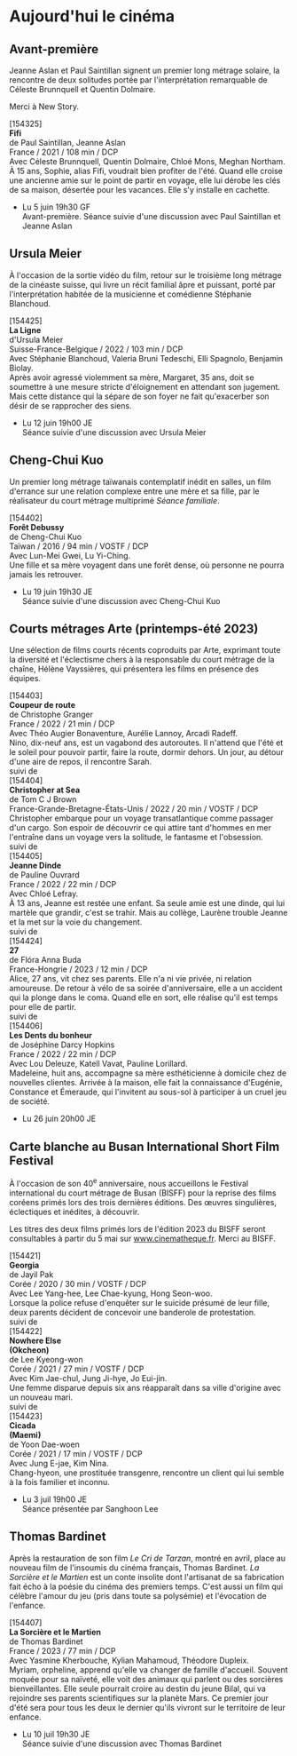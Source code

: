 # Aujourd'hui le cinéma

## Avant-première

Jeanne Aslan et Paul Saintillan signent un premier long métrage solaire, la rencontre de deux solitudes portée par l'interprétation remarquable de Céleste Brunnquell et Quentin Dolmaire.

Merci à New Story.

[154325]  
**Fifi**  
de Paul Saintillan, Jeanne Aslan  
France / 2021 / 108 min / DCP  
Avec Céleste Brunnquell, Quentin Dolmaire, Chloé Mons, Meghan Northam.  
À 15 ans, Sophie, alias Fifi, voudrait bien profiter de l'été. Quand elle croise une ancienne amie sur le point de partir en voyage, elle lui dérobe les clés de sa maison, désertée pour les vacances. Elle s'y installe en cachette.

- Lu 5 juin 19h30 GF  
Avant-première. Séance suivie d'une discussion avec Paul Saintillan et Jeanne Aslan

## Ursula Meier

À l'occasion de la sortie vidéo du film, retour sur le troisième long métrage de la cinéaste suisse, qui livre un récit familial âpre et puissant, porté par l'interprétation habitée de la musicienne et comédienne Stéphanie Blanchoud.

[154425]  
**La Ligne**  
d'Ursula Meier  
Suisse-France-Belgique / 2022 / 103 min / DCP  
Avec Stéphanie Blanchoud, Valeria Bruni Tedeschi, Elli Spagnolo, Benjamin Biolay.  
Après avoir agressé violemment sa mère, Margaret, 35 ans, doit se soumettre à une mesure stricte d'éloignement en attendant son jugement. Mais cette distance qui la sépare de son foyer ne fait qu'exacerber son désir de se rapprocher des siens.

- Lu 12 juin 19h00 JE  
Séance suivie d'une discussion avec Ursula Meier

## Cheng-Chui Kuo

Un premier long métrage taïwanais contemplatif inédit en salles, un film d'errance sur une relation complexe entre une mère et sa fille, par le réalisateur du court métrage multiprimé _Séance familiale_.

[154402]  
**Forêt Debussy**  
de Cheng-Chui Kuo  
Taïwan / 2016 / 94 min / VOSTF / DCP  
Avec Lun-Mei Gwei, Lu Yi-Ching.  
Une fille et sa mère voyagent dans une forêt dense, où personne ne pourra jamais les retrouver.

- Lu 19 juin 19h30 JE  
Séance suivie d'une discussion avec Cheng-Chui Kuo

## Courts métrages Arte (printemps-été 2023)

Une sélection de films courts récents coproduits par Arte, exprimant toute la diversité et l'éclectisme chers à la responsable du court métrage de la chaîne, Hélène Vayssières, qui présentera les films en présence des équipes.

[154403]  
**Coupeur de route**  
de Christophe Granger  
France / 2022 / 21 min / DCP  
Avec Théo Augier Bonaventure, Aurélie Lannoy, Arcadi Radeff.  
Nino, dix-neuf ans, est un vagabond des autoroutes. Il n'attend que l'été et le soleil pour pouvoir partir, faire la route, dormir dehors. Un jour, au détour d'une aire de repos, il rencontre Sarah.  
suivi de  
[154404]  
**Christopher at Sea**  
de Tom C J Brown  
France-Grande-Bretagne-États-Unis / 2022 / 20 min / VOSTF / DCP  
Christopher embarque pour un voyage transatlantique comme passager d'un cargo. Son espoir de découvrir ce qui attire tant d'hommes en mer l'entraîne dans un voyage vers la solitude, le fantasme et l'obsession.  
suivi de  
[154405]  
**Jeanne Dinde**  
de Pauline Ouvrard  
France / 2022 / 22 min / DCP  
Avec Chloé Lefray.  
À 13 ans, Jeanne est restée une enfant. Sa seule amie est une dinde, qui lui martèle que grandir, c'est se trahir. Mais au collège, Laurène trouble Jeanne et la met sur la voie du changement.  
suivi de  
[154424]  
**27**  
de Flóra Anna Buda  
France-Hongrie / 2023 / 12 min / DCP  
Alice, 27 ans, vit chez ses parents. Elle n'a ni vie privée, ni relation amoureuse. De retour à vélo de sa soirée d'anniversaire, elle a un accident qui la plonge dans le coma. Quand elle en sort, elle réalise qu'il est temps pour elle de partir.  
suivi de  
[154406]  
**Les Dents du bonheur**  
de Joséphine Darcy Hopkins  
France / 2022 / 22 min / DCP  
Avec Lou Deleuze, Katell Vavat, Pauline Lorillard.  
Madeleine, huit ans, accompagne sa mère esthéticienne à domicile chez de nouvelles clientes. Arrivée à la maison, elle fait la connaissance d'Eugénie, Constance et Émeraude, qui l'invitent au sous-sol à participer à un cruel jeu de société.

- Lu 26 juin 20h00 JE

## Carte blanche au Busan International Short Film Festival

À l'occasion de son 40<sup>e</sup> anniversaire, nous accueillons le Festival international du court métrage de Busan (BISFF) pour la reprise des films coréens primés lors des trois dernières éditions. Des œuvres singulières, éclectiques et inédites, à découvrir.

Les titres des deux films primés lors de l'édition 2023 du BISFF seront consultables à partir du 5 mai sur www.cinematheque.fr. Merci au BISFF.

[154421]  
**Georgia**  
de Jayil Pak  
Corée / 2020 / 30 min / VOSTF / DCP  
Avec Lee Yang-hee, Lee Chae-kyung, Hong Seon-woo.  
Lorsque la police refuse d'enquêter sur le suicide présumé de leur fille, deux parents décident de concevoir une banderole de protestation.  
suivi de  
[154422]  
**Nowhere Else**  
**(Okcheon)**  
de Lee Kyeong-won  
Corée / 2021 / 27 min / VOSTF / DCP  
Avec Kim Jae-chul, Jung Ji-hye, Jo Eui-jin.  
Une femme disparue depuis six ans réapparaît dans sa ville d'origine avec un nouveau mari.  
suivi de  
[154423]  
**Cicada**  
**(Maemi)**  
de Yoon Dae-woen  
Corée / 2021 / 17 min / VOSTF / DCP  
Avec Jung E-jae, Kim Nina.  
Chang-hyeon, une prostituée transgenre, rencontre un client qui lui semble à la fois familier et inconnu.

- Lu 3 juil 19h00 JE  
Séance présentée par Sanghoon Lee

## Thomas Bardinet

Après la restauration de son film _Le Cri de Tarzan_, montré en avril, place au nouveau film de l'insoumis du cinéma français, Thomas Bardinet. _La Sorcière et le Martien_ est un conte insolite dont l'artisanat de sa fabrication fait écho à la poésie du cinéma des premiers temps. C'est aussi un film qui célèbre l'amour du jeu (pris dans toute sa polysémie) et l'évocation de l'enfance.

[154407]  
**La Sorcière et le Martien**  
de Thomas Bardinet  
France / 2023 / 77 min / DCP  
Avec Yasmine Kherbouche, Kylian Mahamoud, Théodore Dupleix.  
Myriam, orpheline, apprend qu'elle va changer de famille d'accueil. Souvent moquée pour sa naïveté, elle voit des animaux qui parlent ou des sorcières bienveillantes. Elle seule pourrait croire au destin du jeune Bilal, qui va rejoindre ses parents scientifiques sur la planète Mars. Ce premier jour d'été sera pour tous les deux le dernier qu'ils vivront sur le territoire de leur enfance.

- Lu 10 juil 19h30 JE  
Séance suivie d'une discussion avec Thomas Bardinet

